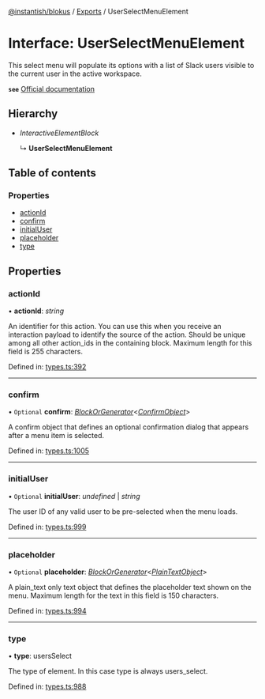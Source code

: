 [@instantish/blokus](../README.md) / [Exports](../modules.md) / UserSelectMenuElement

# Interface: UserSelectMenuElement

This select menu will populate its options with a list of Slack users visible
to the current user in the active workspace.

**`see`** [Official documentation](https://api.slack.com/reference/block-kit/block-elements#users_select)

## Hierarchy

* *InteractiveElementBlock*

  ↳ **UserSelectMenuElement**

## Table of contents

### Properties

- [actionId](userselectmenuelement.md#actionid)
- [confirm](userselectmenuelement.md#confirm)
- [initialUser](userselectmenuelement.md#initialuser)
- [placeholder](userselectmenuelement.md#placeholder)
- [type](userselectmenuelement.md#type)

## Properties

### actionId

• **actionId**: *string*

An identifier for this action. You can use this when you receive an
interaction payload to identify the source of the action. Should be unique
among all other action_ids in the containing block. Maximum length for
this field is 255 characters.

Defined in: [types.ts:392](https://github.com/instantish/blokus/blob/8b8e846/src/types.ts#L392)

___

### confirm

• `Optional` **confirm**: [*BlockOrGenerator*](../modules.md#blockorgenerator)<[*ConfirmObject*](confirmobject.md)\>

A confirm object that defines an optional confirmation dialog that appears
after a menu item is selected.

Defined in: [types.ts:1005](https://github.com/instantish/blokus/blob/8b8e846/src/types.ts#L1005)

___

### initialUser

• `Optional` **initialUser**: *undefined* \| *string*

The user ID of any valid user to be pre-selected when the menu loads.

Defined in: [types.ts:999](https://github.com/instantish/blokus/blob/8b8e846/src/types.ts#L999)

___

### placeholder

• `Optional` **placeholder**: [*BlockOrGenerator*](../modules.md#blockorgenerator)<[*PlainTextObject*](plaintextobject.md)\>

A plain_text only text object that defines the placeholder text shown on
the menu. Maximum length for the text in this field is 150 characters.

Defined in: [types.ts:994](https://github.com/instantish/blokus/blob/8b8e846/src/types.ts#L994)

___

### type

• **type**: usersSelect

The type of element. In this case type is always users_select.

Defined in: [types.ts:988](https://github.com/instantish/blokus/blob/8b8e846/src/types.ts#L988)
